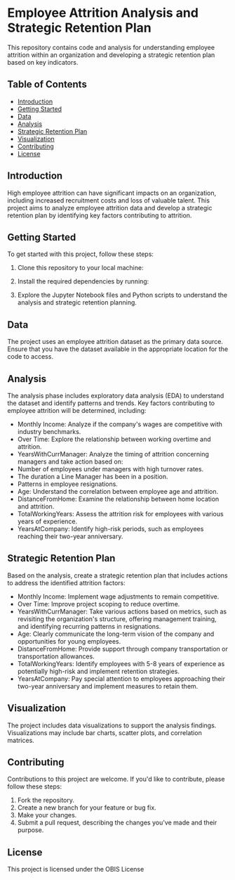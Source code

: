 # Employee Attrition Analysis and Strategic Retention Plan

This repository contains code and analysis for understanding employee attrition within an organization and developing a strategic retention plan based on key indicators.

## Table of Contents

- [Introduction](#introduction)
- [Getting Started](#getting-started)
- [Data](#data)
- [Analysis](#analysis)
- [Strategic Retention Plan](#strategic-retention-plan)
- [Visualization](#visualization)
- [Contributing](#contributing)
- [License](#license)

## Introduction

High employee attrition can have significant impacts on an organization, including increased recruitment costs and loss of valuable talent. This project aims to analyze employee attrition data and develop a strategic retention plan by identifying key factors contributing to attrition.

## Getting Started

To get started with this project, follow these steps:

1. Clone this repository to your local machine:

2. Install the required dependencies by running:

3. Explore the Jupyter Notebook files and Python scripts to understand the analysis and strategic retention planning.

## Data

The project uses an employee attrition dataset as the primary data source. Ensure that you have the dataset available in the appropriate location for the code to access.

## Analysis

The analysis phase includes exploratory data analysis (EDA) to understand the dataset and identify patterns and trends. Key factors contributing to employee attrition will be determined, including:

- Monthly Income: Analyze if the company's wages are competitive with industry benchmarks.
- Over Time: Explore the relationship between working overtime and attrition.
- YearsWithCurrManager: Analyze the timing of attrition concerning managers and take action based on:
- Number of employees under managers with high turnover rates.
- The duration a Line Manager has been in a position.
- Patterns in employee resignations.
- Age: Understand the correlation between employee age and attrition.
- DistanceFromHome: Examine the relationship between home location and attrition.
- TotalWorkingYears: Assess the attrition risk for employees with various years of experience.
- YearsAtCompany: Identify high-risk periods, such as employees reaching their two-year anniversary.

## Strategic Retention Plan

Based on the analysis, create a strategic retention plan that includes actions to address the identified attrition factors:

- Monthly Income: Implement wage adjustments to remain competitive.
- Over Time: Improve project scoping to reduce overtime.
- YearsWithCurrManager: Take various actions based on metrics, such as revisiting the organization's structure, offering management training, and identifying recurring patterns in resignations.
- Age: Clearly communicate the long-term vision of the company and opportunities for young employees.
- DistanceFromHome: Provide support through company transportation or transportation allowances.
- TotalWorkingYears: Identify employees with 5-8 years of experience as potentially high-risk and implement retention strategies.
- YearsAtCompany: Pay special attention to employees approaching their two-year anniversary and implement measures to retain them.

## Visualization

The project includes data visualizations to support the analysis findings. Visualizations may include bar charts, scatter plots, and correlation matrices.

## Contributing

Contributions to this project are welcome. If you'd like to contribute, please follow these steps:

1. Fork the repository.
2. Create a new branch for your feature or bug fix.
3. Make your changes.
4. Submit a pull request, describing the changes you've made and their purpose.

## License

This project is licensed under the OBIS License 

